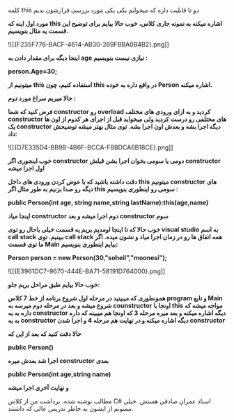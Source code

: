کلمه this دو تا قابلیت داره که میخوایم یکی یکی مورد بررسی قرارشون بدیم

**مورد اول اینه که this اشاره میکنه به نمونه جاری کلاس، خوب حالا بیایم برای توضیح این قسمت یه مثال بنویسیم.**

![[{F235F776-BACF-4614-AB30-269FBBA0B4B2}.png]]

**اینجا دیگه برای مقدار دادن به age نیازی نیست بنویسیم :**

**person.Age=30;**

**میتونیم از this استفاده کنیم، چون this در واقع داره به خوده Person اشاره میکنه.**

**حالا میریم سراغ مورد دوم :**

**فرض کنید که شما constructor رو overload کردید و به ازای ورودی های مختلف constructor های مختلفی رو درست کردید ولی میخواید قبل از اجرای هر کدوم از اون ها یک constructor دیگه اجرا بشه و بعدش اون اجرا بشه. توی مثال بهتر میشه توضیحش داد:**

![[{D7E335D4-BB9B-4B6F-BCCA-F8BDCA6B18CE}.png]]

**خوب اینجوری اگر constructor دومی یا سومی بخوان اجرا بشن قبلش constructor اول اجرا میشه**

**دقت داشته باشید که با عوض کردن ورودی های داخل this میتونیم constructor های دیگه رو صدا بزنیم به طور مثال اگر this سومی رو اینطوری بنویسیم :**

**public Person(int age, string name,string lastName):this(age,name)**

**اینجا میاد constructor دوم اجرا میشه و بعد constructor سوم**

**خوب حالا که تا اینجا اومدیم بریم یه قسمت خیلی باحال رو توی visual studio به اسم call stack ببینیم. توی call stack همه اتفاق ها رو در زمان اجرا میاد و نشون میده. اگر ما توی قسمت Main بیایم اینطوری بنویسیم:**

**Person person = new Person(30,"soheil","moonesi");**

![[{E3961DC7-9670-444E-BA71-58191D764000}.png]]

**خوب حالا بیایم طبق مراحل بریم جلو:**

**همونطوری که میبینید در مرحله اول شروع برنامه از خط 7 کلاس program و تابع Main شروع میشه و بعد در مرحله دوم میرسه به counstructor اونجا با this مواجه میشه که داره به یه constructor دیگه اشاره میکنه و بعد میره مرحله 3 که اونجا هم میبینه که داره به یه constructor دیگه اشاره میکنه و در نهایت هم مرحله 4 و اجرا شدن constructor**

**حالا دقت کنید که بعد از این که**

**public Person()**

**اجرا شد بعدش میره constructor بعدی**

**public Person(int age,string name)**

**و نهایت آخری اجرا میشه**

مطالب نوشته شده، برداشت من از کلاس C# استاد عمران صادقی هستش. خیلی ممنونم از ایشون به خاطر تدریس عالی که داشتند.

